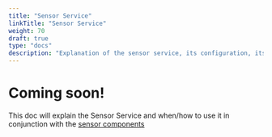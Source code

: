 ```yaml
---
title: "Sensor Service"
linkTitle: "Sensor Service"
weight: 70
draft: true 
type: "docs"
description: "Explanation of the sensor service, its configuration, its functionality, and its interfaces."
---
```

# Coming soon!
This doc will explain the Sensor Service and when/how to use it in conjunction with the [sensor components](components/sensor)
